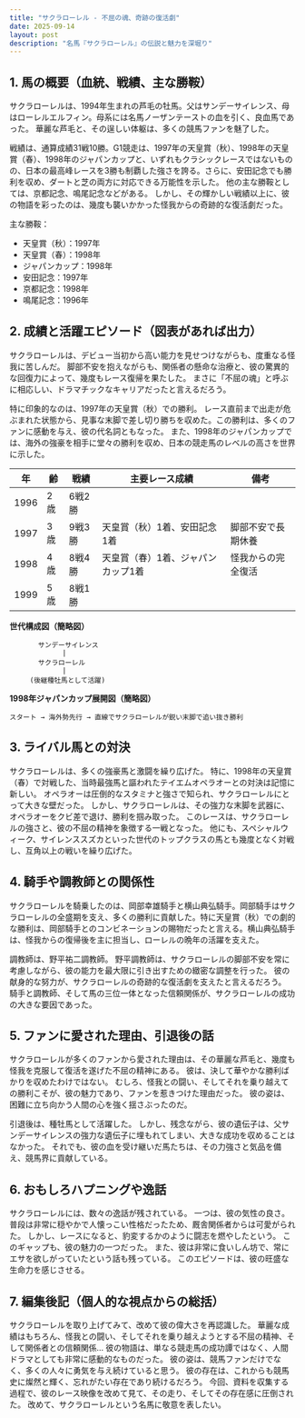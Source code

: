 ```yaml
---
title: "サクラローレル - 不屈の魂、奇跡の復活劇"
date: 2025-09-14
layout: post
description: "名馬『サクラローレル』の伝説と魅力を深堀り"
---
```


## 1. 馬の概要（血統、戦績、主な勝鞍）

サクラローレルは、1994年生まれの芦毛の牡馬。父はサンデーサイレンス、母はローレルエルフィン。母系には名馬ノーザンテーストの血を引く、良血馬であった。  華麗な芦毛と、その逞しい体躯は、多くの競馬ファンを魅了した。

戦績は、通算成績31戦10勝。G1競走は、1997年の天皇賞（秋）、1998年の天皇賞（春）、1998年のジャパンカップと、いずれもクラシックレースではないものの、日本の最高峰レースを3勝も制覇した強さを誇る。さらに、安田記念でも勝利を収め、ダートと芝の両方に対応できる万能性を示した。  他の主な勝鞍としては、京都記念、鳴尾記念などがある。  しかし、その輝かしい戦績以上に、彼の物語を彩ったのは、幾度も襲いかかった怪我からの奇跡的な復活劇だった。

主な勝鞍：

* 天皇賞（秋）：1997年
* 天皇賞（春）：1998年
* ジャパンカップ：1998年
* 安田記念：1997年
* 京都記念：1998年
* 鳴尾記念：1996年


## 2. 成績と活躍エピソード（図表があれば出力）

サクラローレルは、デビュー当初から高い能力を見せつけながらも、度重なる怪我に苦しんだ。  脚部不安を抱えながらも、関係者の懸命な治療と、彼の驚異的な回復力によって、幾度もレース復帰を果たした。  まさに「不屈の魂」と呼ぶに相応しい、ドラマチックなキャリアだったと言えるだろう。

特に印象的なのは、1997年の天皇賞（秋）での勝利。  レース直前まで出走が危ぶまれた状態から、見事な末脚で差し切り勝ちを収めた。この勝利は、多くのファンに感動を与え、彼の代名詞ともなった。  また、1998年のジャパンカップでは、海外の強豪を相手に堂々の勝利を収め、日本の競走馬のレベルの高さを世界に示した。

| 年 | 齢 | 戦績 | 主要レース成績 | 備考 |
|---|---|---|---|---|
| 1996 | 2歳 | 6戦2勝 |  |  |
| 1997 | 3歳 | 9戦3勝 | 天皇賞（秋）1着、安田記念1着 | 脚部不安で長期休養 |
| 1998 | 4歳 | 8戦4勝 | 天皇賞（春）1着、ジャパンカップ1着 | 怪我からの完全復活 |
| 1999 | 5歳 | 8戦1勝 |  |  |


**世代構成図（簡略図）**

```
       サンデーサイレンス
             |
       サクラローレル
             |
     (後継種牡馬として活躍)
```

**1998年ジャパンカップ展開図（簡略図）**

```
スタート → 海外勢先行 → 直線でサクラローレルが鋭い末脚で追い抜き勝利
```


## 3. ライバル馬との対決

サクラローレルは、多くの強豪馬と激闘を繰り広げた。  特に、1998年の天皇賞（春）で対戦した、当時最強馬と謳われたテイエムオペラオーとの対決は記憶に新しい。  オペラオーは圧倒的なスタミナと強さで知られ、サクラローレルにとって大きな壁だった。  しかし、サクラローレルは、その強力な末脚を武器に、オペラオーをクビ差で退け、勝利を掴み取った。  このレースは、サクラローレルの強さと、彼の不屈の精神を象徴する一戦となった。  他にも、スペシャルウィーク、サイレンススズカといった世代のトップクラスの馬とも幾度となく対戦し、互角以上の戦いを繰り広げた。


## 4. 騎手や調教師との関係性

サクラローレルを騎乗したのは、岡部幸雄騎手と横山典弘騎手。岡部騎手はサクラローレルの全盛期を支え、多くの勝利に貢献した。特に天皇賞（秋）での劇的な勝利は、岡部騎手とのコンビネーションの賜物だったと言える。横山典弘騎手は、怪我からの復帰後を主に担当し、ローレルの晩年の活躍を支えた。

調教師は、野平祐二調教師。  野平調教師は、サクラローレルの脚部不安を常に考慮しながら、彼の能力を最大限に引き出すための緻密な調整を行った。  彼の献身的な努力が、サクラローレルの奇跡的な復活劇を支えたと言えるだろう。  騎手と調教師、そして馬の三位一体となった信頼関係が、サクラローレルの成功の大きな要因であった。


## 5. ファンに愛された理由、引退後の話

サクラローレルが多くのファンから愛された理由は、その華麗な芦毛と、幾度も怪我を克服して復活を遂げた不屈の精神にある。  彼は、決して華やかな勝利ばかりを収めたわけではない。  むしろ、怪我との闘い、そしてそれを乗り越えての勝利こそが、彼の魅力であり、ファンを惹きつけた理由だった。  彼の姿は、困難に立ち向かう人間の心を強く揺さぶったのだ。

引退後は、種牡馬として活躍した。  しかし、残念ながら、彼の遺伝子は、父サンデーサイレンスの強力な遺伝子に埋もれてしまい、大きな成功を収めることはなかった。  それでも、彼の血を受け継いだ馬たちは、その力強さと気品を備え、競馬界に貢献している。


## 6. おもしろハプニングや逸話

サクラローレルには、数々の逸話が残されている。  一つは、彼の気性の良さ。  普段は非常に穏やかで人懐っこい性格だったため、厩舎関係者からは可愛がられた。  しかし、レースになると、豹変するかのように闘志を燃やしたという。  このギャップも、彼の魅力の一つだった。  また、彼は非常に食いしん坊で、常にエサを欲しがっていたという話も残っている。  このエピソードは、彼の旺盛な生命力を感じさせる。


## 7. 編集後記（個人的な視点からの総括）

サクラローレルを取り上げてみて、改めて彼の偉大さを再認識した。  華麗な成績はもちろん、怪我との闘い、そしてそれを乗り越えようとする不屈の精神、そして関係者との信頼関係…  彼の物語は、単なる競走馬の成功譚ではなく、人間ドラマとしても非常に感動的なものだった。  彼の姿は、競馬ファンだけでなく、多くの人々に勇気を与え続けていると思う。  彼の存在は、これからも競馬史に燦然と輝く、忘れがたい存在であり続けるだろう。  今回、資料を収集する過程で、彼のレース映像を改めて見て、その走り、そしてその存在感に圧倒された。  改めて、サクラローレルという名馬に敬意を表したい。
